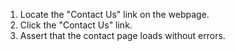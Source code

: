1. Locate the "Contact Us" link on the webpage.
2. Click the "Contact Us" link.
3. Assert that the contact page loads without errors.